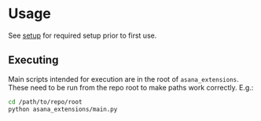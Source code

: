 # Usage

See [setup](setup.md) for required setup prior to first use.


## Executing
Main scripts intended for execution are in the root of `asana_extensions`.
These need to be run from the repo root to make paths work correctly.  E.g.:
```bash
cd /path/to/repo/root
python asana_extensions/main.py
```
